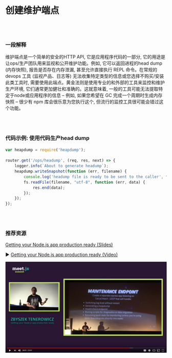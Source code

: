 # 创建维护端点

<br/><br/>


### 一段解释

维护端点是一个简单的安全的HTTP API, 它是应用程序代码的一部分, 它的用途是让ops/生产团队用来监视和公开维护功能。例如, 它可以返回进程的head dump (内存快照), 报告是否存在内存泄漏, 甚至允许直接执行 REPL 命令。在常规的 devops 工具 (监视产品、日志等) 无法收集特定类型的信息或您选择不购买/安装此类工具时, 需要使用此端点。黄金法则是使用专业的和外部的工具来监控和维护生产环境, 它们通常更加健壮和准确的。这就意味着, 一般的工具可能无法提取特定于node或应用程序的信息 – 例如, 如果您希望在 GC 完成一个周期时生成内存快照 – 很少有 npm 库会很乐意为您执行这个, 但流行的监控工具很可能会错过这个功能。

<br/><br/>


### 代码示例: 使用代码生产head dump

```javascript
var heapdump = require('heapdump');
 
router.get('/ops/headump', (req, res, next) => {
    logger.info(`About to generate headump`);
    heapdump.writeSnapshot(function (err, filename) {
        console.log('headump file is ready to be sent to the caller', filename);
        fs.readFile(filename, "utf-8", function (err, data) {
            res.end(data);
        });
    });
});
```

<br/><br/>

### 推荐资源

[Getting your Node.js app production ready (Slides)](http://naugtur.pl/pres3/node2prod)

▶ [Getting your Node.js app production ready (Video)](https://www.youtube.com/watch?v=lUsNne-_VIk)

![Getting your Node.js app production ready](../../assets/images/createmaintenanceendpoint1.png "Getting your Node.js app production ready")
